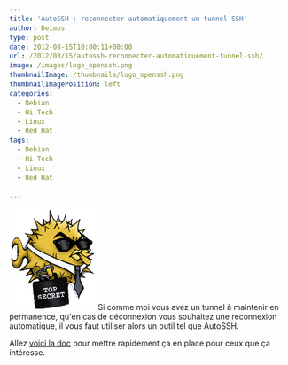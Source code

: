 ```yaml
---
title: 'AutoSSH : reconnecter automatiquement un tunnel SSH'
author: Deimos
type: post
date: 2012-08-15T10:00:11+00:00
url: /2012/08/15/autossh-reconnecter-automatiquement-tunnel-ssh/
image: /images/logo_openssh.png
thumbnailImage: /thumbnails/logo_openssh.png
thumbnailImagePosition: left
categories:
  - Debian
  - Hi-Tech
  - Linux
  - Red Hat
tags:
  - Debian
  - Hi-Tech
  - Linux
  - Red Hat

---
```

![Openssh_logo](/images/logo_openssh.png)
Si comme moi vous avez un tunnel à maintenir en permanence, qu'en cas de déconnexion vous souhaitez une reconnexion automatique, il vous faut utiliser alors un outil tel que AutoSSH.

Allez [voici la doc](http://wiki.deimos.fr/Autossh_:_reconnecter_automatiquement_un_tunnel_SSH) pour mettre rapidement ça en place pour ceux que ça intéresse.